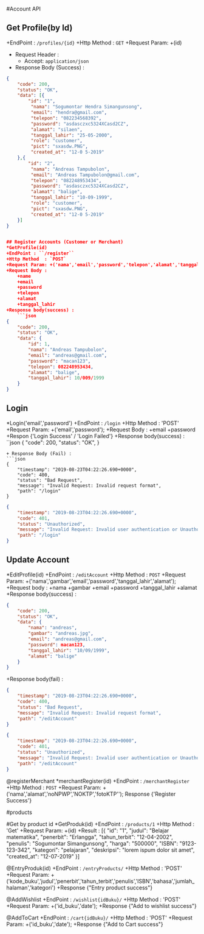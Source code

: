 #Account API

## Get Profile(by Id)

+EndPoint : ``/profiles/{id}``
+Http Method  : `GET`
+Request Param: 
	+(id)
+ Request Header : 
	+ Accept: `application/json`
+ Response Body (Success) : 

```json
{
    "code": 200,
    "status": "OK",
    "data": [{
        "id": "1",
		 "nama": "Sogumontar Hendra Simangunsong",
		 "email": "hendra@gmail.com",
		 "telepon": "082234568392",
		 "password": "asdasczxc5324XCasd2CZ",
		 "alamat": "silaen",
		 "tanggal_lahir": "25-05-2000",
		 "role": "customer",
		 "pict": "sxasdw.PNG",
		 "created_at": "12-0 5-2019"
    },{
		"id": "2",
		 "nama": "Andreas Tampubolon",
		 "email": "Andreas Tampubolon@gmail.com",
		 "telepon": "082248953434",
		 "password": "asdasczxc5324XCasd2CZ",
		 "alamat": "balige",
		 "tanggal_lahir": "10-09-1999",
		 "role": "customer",
		 "pict": "sxasdw.PNG",
		 "created_at": "12-0 5-2019"
	}]
}	


## Register Accounts (Customer or Merchant)
*GetProfile(id)
+EndPoint : ``/register``
+Http Method  : `POST`
+Request Param: +('nama','email','password','telepon','alamat','tanggal_lahir');
+Request Body :
	+name
	+email
	+password
	+telepon
	+alamat
	+tanggal_lahir
+Response body(success) :
	```json
{
	"code": 200,
    "status": "OK",
    "data": {
        "id": 1,
        "nama": "Andreas Tampubolon",
        "email": "andreas@gmail.com",
        "password": "macan123",
        "telepon": 082248953434,
        "alamat": "balige",
        "tanggal_lahir": 10/009/1999
    }
}
```


## Login
*Login('email','password')
+EndPoint : ``/login``
+Http Method  : 'POST'
+Request Param: +('email','password');
+Request Body :
	+email
	+password
+Respon {'Login Success' / 'Login Failed'}
+Response body(success) :
``json
	{
		"code": 200,
		"status": "OK",
	}
```	
+ Response Body (Fail) : 
```json
{
    "timestamp": "2019-08-23T04:22:26.690+0000",
    "code": 400,
    "status": "Bad Request",
    "message": "Invalid Request: Invalid request format",
    "path": "/login"
}
```

```json
{
    "timestamp": "2019-08-23T04:22:26.690+0000",
    "code": 401,
    "status": "Unauthorized",
    "message": "Invalid Request: Invalid user authentication or Unauthorized",
    "path": "/login"
}
```

## Update Account
*EditProfile(id)
+EndPoint : ``/editAccount``
+Http Method  : `POST`
+Request Param: +('nama','gambar','email','password','tanggal_lahir','alamat');
+Request body : 
	+nama
	+gambar
	+email
	+password
	+tanggal_lahir
	+alamat
+Response body(success) :
```json
{
    "code": 200,
    "status": "OK",
    "data": {
        "nama": "andreas",
        "gambar": "andreas.jpg",
        "email": "andreas@gmail.com",
        "password": macan123,
        "tanggal_lahir": "10/09/1999",
        "alamat": "balige"
    }
}
```

+Response body(fail) :
```json
{
    "timestamp": "2019-08-23T04:22:26.690+0000",
    "code": 400,
    "status": "Bad Request",
    "message": "Invalid Request: Invalid request format",
    "path": "/editAccount"
}
```

```json
{
    "timestamp": "2019-08-23T04:22:26.690+0000",
    "code": 401,
    "status": "Unauthorized",
    "message": "Invalid Request: Invalid user authentication or Unauthorized",
    "path": "/editAccount"
}
```

@registerMerchant
*merchantRegister(id)
+EndPoint : ``/merchantRegister``
+Http Method  : `POST`
+Request Param: +('nama','alamat','noNPWP','NOKTP','fotoKTP'');
Response {'Register Success'}




#products

#Get by product id
*GetProduk(id)
+EndPoint : ``/products/1``
+Http Method  : 'Get'
+Request Param: +(id)
+Result : [{
     "id": "1",
     "judul": "Belajar matematika",
     "penerbit": "Erlangga",
     "tahun_terbit": "12-04-2002",
     "penulis": "Sogumontar Simangunsong",
     "harga": "500000",
     "ISBN": "9123-123-342",
     "kategori": "pelajaran",
     "deskripsi": "lorem ispum dolor sit amet",
     "created_at": "12-07-2019"
}] 

@EntryProduk(id)
+EndPoint : ``/entryProducts/``
+Http Method  : 'POST'
+Request Param: +('kode_buku','judul','penerbit','tahun_terbit','penulis','ISBN','bahasa','jumlah_halaman','kategori')
+Response {"Entry product success"}

@AddWishlist
+EndPoint : ``/wishlist{idBuku}/``
+Http Method  : 'POST'
+Request Param: +('id_buku','date');
+Response {"Add to wishlist success"}

@AddToCart
+EndPoint : ``/cart{idBuku}/``
+Http Method  : 'POST'
+Request Param: +('id_buku','date');
+Response {"Add to Cart success"}

